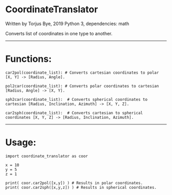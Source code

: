 # CoordinateTranslator
Written by Torjus Bye, 2019
Python 3, dependencies: math

Converts list of coordinates in one type to another.

--------------------------------------------------------------------------
# Functions:

	car2pol(coordinate_list): # Converts cartesian coordinates to polar [X, Y] -> [Radius, Angle].

	pol2car(coordinate_list): # Converts polar coordinates to cartesian [Radius, Angle] -> [X, Y].

	sph2car(coordinate_list):  # Converts spherical coordinates to cartesian [Radius, Inclination, Azimuth] -> [X, Y, Z].

	car2sph(coordinate_list):  # Converts cartesian to spherical coordinates [X, Y, Z] -> [Radius, Inclination, Azimuth].

--------------------------------------------------------------------------
# Usage:

	import coordinate_translator as coor

	x = 10
	y = 5
	z = 1

	print( coor.car2pol([x,y]) ) # Results in polar coordinates.
	print( coor.car2sph([x,y,z]) ) # Results in spherical coordinates.
